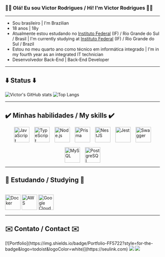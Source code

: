 ### 👋👑 Olá! Eu sou Victor Rodrigues / Hi! I'm Victor Rodrigues 👋👑

<hr>

- Sou brasileiro  |  I'm Brazilian
- 18 anos  |  18y
- Atualmente estou estudando no [Instituto Federal](https://ifrs.edu.br) (IF) / Rio Grande do Sul / Brasil  |  I'm currently studying at [Instituto Federal](https://ifrs.edu.br) (IF) / Rio Grande do Sul / Brazil
- Estou no meu quarto ano como técnico em informática integrado  |  I'm in my fourth year as an integrated IT technician
- Desenvolvedor Back-End | Back-End Developer
<hr>

## ⬇️ Status ⬇️

![Victor's GitHub stats](https://github-readme-stats.vercel.app/api?username=VictorRodrigues0&show_icons=true&theme=tokyonight)
![Top Langs](https://github-readme-stats.vercel.app/api/top-langs/?username=VictorRodrigues0&layout=compact&theme=tokyonight)


<hr>

## ✔️ Minhas habilidades / My skills ✔️

<div style="display: flex; gap: 16px; justify-content: center; flex-wrap: wrap; align-items: center;">
  <img alt="JavaScript" width="50" src="https://cdn.jsdelivr.net/gh/devicons/devicon/icons/javascript/javascript-original.svg" />
  <img alt="TypeScript" width="50" src="https://cdn.jsdelivr.net/gh/devicons/devicon/icons/typescript/typescript-original.svg" />
  <img alt="Node.js" width="50" src="https://cdn.jsdelivr.net/gh/devicons/devicon/icons/nodejs/nodejs-original.svg" />
  <img alt="Prisma" width="50" src="https://cdn.jsdelivr.net/gh/devicons/devicon/icons/prisma/prisma-original.svg" />
  <img alt="NestJS" width="50" src="https://nestjs.com/img/logo-small.svg" />
  <img alt="Jest" width="50" src="https://cdn.jsdelivr.net/gh/devicons/devicon/icons/jest/jest-plain.svg" />
  <img alt="Swagger" width="50" src="https://cdn.jsdelivr.net/gh/devicons/devicon/icons/swagger/swagger-original.svg" />
  <img alt="MySQL" width="50" src="https://cdn.jsdelivr.net/gh/devicons/devicon/icons/mysql/mysql-original.svg" />
  <img alt="PostgreSQL" width="50" src="https://cdn.jsdelivr.net/gh/devicons/devicon/icons/postgresql/postgresql-original.svg" />
</div>

<hr>

## 📖 Estudando / Studying 📖

<div style="display: inline_block"><br>
  
<img alt="Docker" width="50" src="https://cdn.jsdelivr.net/gh/devicons/devicon/icons/docker/docker-original.svg" />
<img alt="AWS" width="50" src="https://cdn.worldvectorlogo.com/logos/aws-2.svg" />
<img alt="Google Cloud" width="50" src="https://cdn.jsdelivr.net/gh/devicons/devicon/icons/googlecloud/googlecloud-original.svg" />
          
</div>

<hr>

## ✉️ Contato / Contact ✉️

<div>
[![Portfolio](https://img.shields.io/badge/Portfolio-FF5722?style=for-the-badge&logo=todoist&logoColor=white)](https://seulink.com)
<a href="mailto:vs533036@gmail.com" target="_blank"><img src="https://img.shields.io/badge/-Gmail-%23333?style=for-the-badge&logo=gmail&logoColor=white" target="_blank"></a>
<a href="https://www.linkedin.com/in/victor-silva-antunes-rodrigues-1b04a1270/" target="_blank"><img src="https://img.shields.io/badge/-LinkedIn-%230077B5?style=for-the-badge&logo=linkedin&logoColor=white" target="_blank"></a>


</div>

